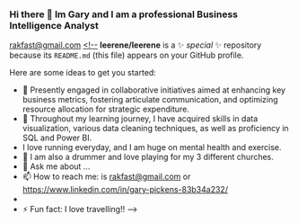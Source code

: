 ### Hi there 👋 Im Gary and I am a professional Business Intelligence Analyst
rakfast@gmail.com
[<!--](https://www.linkedin.com/in/gary-pickens-83b34a232/)
**leerene/leerene** is a ✨ _special_ ✨ repository because its `README.md` (this file) appears on your GitHub profile.

Here are some ideas to get you started:

- 🔭 Presently engaged in collaborative initiatives aimed at enhancing key business metrics, fostering articulate communication, and optimizing resource allocation for strategic expenditure.
- 🌱 Throughout my learning journey, I have acquired skills in data visualization, various data cleaning techniques, as well as proficiency in SQL and Power BI. 
- I love running everyday, and I am huge on mental health and exercise.
- 🤔 I am also a drummer and love playing for my 3 different churches.
- 💬 Ask me about ...
- 📫 How to reach me: is rakfast@gmail.com or https://www.linkedin.com/in/gary-pickens-83b34a232/
- 
- ⚡ Fun fact: I love travelling!!
-->
